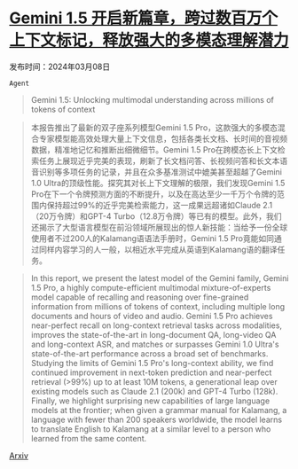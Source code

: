 # [Gemini 1.5 开启新篇章，跨过数百万个上下文标记，释放强大的多模态理解潜力](https://arxiv.org/abs/2403.05530)

发布时间：2024年03月08日

`Agent`

> Gemini 1.5: Unlocking multimodal understanding across millions of tokens of context

> 本报告推出了最新的双子座系列模型Gemini 1.5 Pro，这款强大的多模态混合专家模型能高效处理大量上下文信息，包括各类长文档、长时间的音视频数据，精准地记忆和推断出细微细节。Gemini 1.5 Pro在跨模态长上下文检索任务上展现近乎完美的表现，刷新了长文档问答、长视频问答和长文本语音识别等多项任务的记录，并且在众多基准测试中媲美甚至超越了Gemini 1.0 Ultra的顶级性能。探究其对长上下文理解的极限，我们发现Gemini 1.5 Pro在下一个令牌预测方面的不断提升，以及在高达至少一千万个令牌的范围内保持超过99%的近乎完美检索能力，这一成果远超诸如Claude 2.1（20万令牌）和GPT-4 Turbo（12.8万令牌）等已有的模型。此外，我们还揭示了大型语言模型在前沿领域所展现出的惊人新技能：当给予一份全球使用者不过200人的Kalamang语语法手册时，Gemini 1.5 Pro竟能如同通过同样内容学习的人一般，以相近水平完成从英语到Kalamang语的翻译任务。

> In this report, we present the latest model of the Gemini family, Gemini 1.5 Pro, a highly compute-efficient multimodal mixture-of-experts model capable of recalling and reasoning over fine-grained information from millions of tokens of context, including multiple long documents and hours of video and audio. Gemini 1.5 Pro achieves near-perfect recall on long-context retrieval tasks across modalities, improves the state-of-the-art in long-document QA, long-video QA and long-context ASR, and matches or surpasses Gemini 1.0 Ultra's state-of-the-art performance across a broad set of benchmarks. Studying the limits of Gemini 1.5 Pro's long-context ability, we find continued improvement in next-token prediction and near-perfect retrieval (>99%) up to at least 10M tokens, a generational leap over existing models such as Claude 2.1 (200k) and GPT-4 Turbo (128k). Finally, we highlight surprising new capabilities of large language models at the frontier; when given a grammar manual for Kalamang, a language with fewer than 200 speakers worldwide, the model learns to translate English to Kalamang at a similar level to a person who learned from the same content.

[Arxiv](https://arxiv.org/abs/2403.05530)